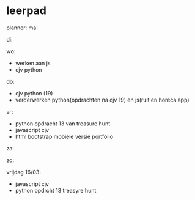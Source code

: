 # leerpad
planner:
ma:

di:

wo:
- werken aan js
- cjv python

do:
- cjv python (19)
- verderwerken python(opdrachten na cjv 19) en js(ruit en horeca app)

vr:
- python opdracht 13 van treasure hunt
- javascript cjv 
- html bootstrap mobiele versie portfolio

za:


zo:

vrijdag 16/03:
- javascript cjv
- python opdrcht 13 treasyre hunt
